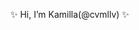 ✨ Hi, I’m Kamilla(@cvmllv) ✨


<!---
cvmllv/cvmllv is a ✨ special ✨ repository because its `README.md` (this file) appears on your GitHub profile.
You can click the Preview link to take a look at your changes.
--->
